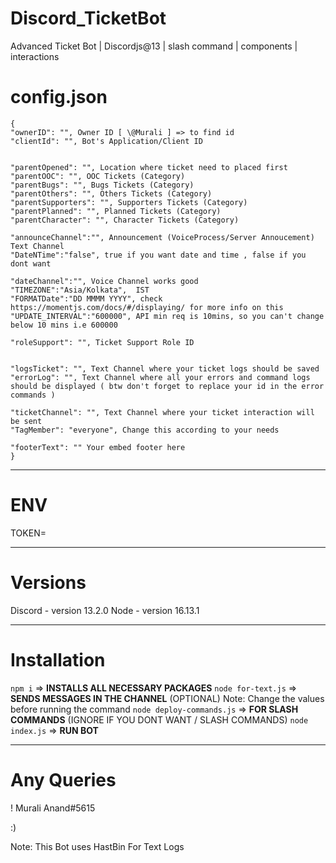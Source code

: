 # Discord_TicketBot
Advanced Ticket Bot | Discordjs@13 | slash command | components | interactions

# config.json

    {
    "ownerID": "", Owner ID [ \@Murali ] => to find id 
    "clientId": "", Bot's Application/Client ID


    "parentOpened": "", Location where ticket need to placed first 
    "parentOOC": "", OOC Tickets (Category)
    "parentBugs": "", Bugs Tickets (Category)
    "parentOthers": "", Others Tickets (Category)
    "parentSupporters": "", Supporters Tickets (Category)
    "parentPlanned": "", Planned Tickets (Category)
    "parentCharacter": "", Character Tickets (Category)

    "announceChannel":"", Announcement (VoiceProcess/Server Annoucement) Text Channel
    "DateNTime":"false", true if you want date and time , false if you dont want
    
    "dateChannel":"", Voice Channel works good
    "TIMEZONE":"Asia/Kolkata",  IST
    "FORMATDate":"DD MMMM YYYY", check https://momentjs.com/docs/#/displaying/ for more info on this
    "UPDATE_INTERVAL":"600000", API min req is 10mins, so you can't change below 10 mins i.e 600000

    "roleSupport": "", Ticket Support Role ID


    "logsTicket": "", Text Channel where your ticket logs should be saved
    "errorLog": "", Text Channel where all your errors and command logs should be displayed ( btw don't forget to replace your id in the error commands )
    
    "ticketChannel": "", Text Channel where your ticket interaction will be sent
    "TagMember": "everyone", Change this according to your needs

    "footerText": "" Your embed footer here
    }


---------------------------------------------

# ENV
TOKEN= <your beautiful discord bot>

---------------------------------------------

# Versions 

Discord - version 13.2.0
Node - version 16.13.1

---------------------------------------------

# Installation 
    
   `npm i` => **INSTALLS ALL NECESSARY PACKAGES**
   `node for-text.js` => **SENDS MESSAGES IN THE CHANNEL** (OPTIONAL) Note: Change the values before running the command
   `node deploy-commands.js` =>  **FOR SLASH COMMANDS** (IGNORE IF YOU DONT WANT / SLASH COMMANDS)
   `node index.js` => **RUN BOT**

---------------------------------------------

# Any Queries 

! Murali Anand#5615

:)

Note: This Bot uses HastBin For Text Logs
